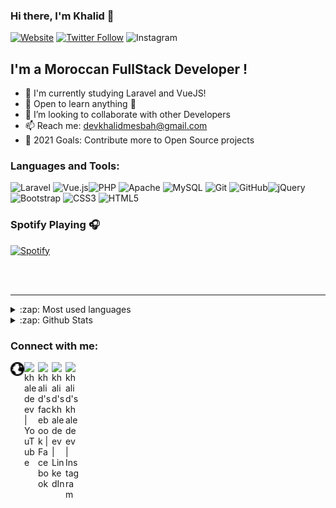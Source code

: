 ### Hi there, I'm Khalid 👋


[![Website](https://img.shields.io/website?label=MyLinkedIn&style=for-the-badge&url)](https://Linkedin.com/in/khalidmesbah) [![Twitter Follow](https://img.shields.io/twitter/follow/khaledeev?color=1DA1F2&logo=twitter&style=for-the-badge)](https://twitter.com/) <img alt="Instagram" src="https://img.shields.io/badge/khaledeev-%23E4405F.svg?style=for-the-badge&logo=Instagram&logoColor=white"/>
<!--  <img alt="LinkedIn" src="https://img.shields.io/badge/Khalid Mesbah-%230077B5.svg?style=for-the-badge&logo=linkedin&logoColor=white"/> -->


## I'm a Moroccan FullStack Developer !

- 🔭 I'm currently studying Laravel and VueJS!
- 🌱 Open to learn anything 🤣
- 👯 I’m looking to collaborate with other Developers
- 📫 Reach me: devkhalidmesbah@gmail.com
- 🥅 2021 Goals: Contribute more to Open Source projects 



### Languages and Tools:


<img alt="Laravel" src="https://img.shields.io/badge/laravel-%23FF2D20.svg?style=for-the-badge&logo=laravel&logoColor=white"/> <img alt="Vue.js" src="https://img.shields.io/badge/vuejs-%2335495e.svg?style=for-the-badge&logo=vue-dot-js&logoColor=%234FC08D"/><img alt="PHP" src="https://img.shields.io/badge/php-%23777BB4.svg?style=for-the-badge&logo=php&logoColor=white"/> <img alt="Apache" src="https://img.shields.io/badge/apache-%23D42029.svg?style=for-the-badge&logo=apache&logoColor=white"/> <img alt="MySQL" src="https://img.shields.io/badge/mysql-%2300f.svg?style=for-the-badge&logo=mysql&logoColor=white"/> <img alt="Git" src="https://img.shields.io/badge/git-%23F05033.svg?style=for-the-badge&logo=git&logoColor=white"/> <img alt="GitHub" src="https://img.shields.io/badge/github-%23121011.svg?style=for-the-badge&logo=github&logoColor=white"/><img alt="jQuery" src="https://img.shields.io/badge/jquery-%230769AD.svg?style=for-the-badge&logo=jquery&logoColor=white"/> <img alt="Bootstrap" src="https://img.shields.io/badge/bootstrap-%23563D7C.svg?style=for-the-badge&logo=bootstrap&logoColor=white"/> <img alt="CSS3" src="https://img.shields.io/badge/css3-%231572B6.svg?style=for-the-badge&logo=css3&logoColor=white"/> <img alt="HTML5" src="https://img.shields.io/badge/html5-%23E34F26.svg?style=for-the-badge&logo=html5&logoColor=white"/> 



### Spotify Playing 🎧
[![Spotify](https://novatorem.vercel.app/api/spotify)](https://open.spotify.com/playlist/4PJbNZ3V39D61f6IrQmUrc?si=b14f925a17eb47c4)



<br />
<br />

---

<details>
  <summary>:zap: Most used languages</summary>
  
[![Top Langs](https://github-readme-stats.vercel.app/api/top-langs/?username=khaledeev)](https://github.com/khaledeev/github-readme-stats)


</details>


<details>
  <summary>:zap: Github Stats</summary>

  <img align="left" alt="Khalid's Github Stats" src="https://github-readme-stats.vercel.app/api?username=khaledeev&show_icons=true&hide_border=true" />

</details>


### Connect with me:

[<img align="left" alt="khaledeev" width="22px" src="https://raw.githubusercontent.com/iconic/open-iconic/master/svg/globe.svg" />][website]
[<img align="left" alt="khaledeev | YouTube" width="22px" src="https://cdn.jsdelivr.net/npm/simple-icons@v3/icons/youtube.svg" />][youtube]
[<img align="left" alt="khalid's facebook | Facebook" width="22px" src="https://cdn.jsdelivr.net/npm/simple-icons@v3/icons/facebook.svg" />][facebook]
[<img align="left" alt="khalid's khaledeev | LinkedIn" width="22px" src="https://cdn.jsdelivr.net/npm/simple-icons@v3/icons/linkedin.svg" />][linkedin]
[<img align="left" alt="khalid's khaledeev | Instagram" width="22px" src="https://cdn.jsdelivr.net/npm/simple-icons@v3/icons/instagram.svg" />][instagram]

<br />





[website]: https://dev.to/khaledeev/
[facebook]: https://www.facebook.com/khaledeev/
[youtube]: https://www.youtube.com/c/khaledeev/
[instagram]: https://www.instagram.com/khaledeev/
[linkedin]: https://www.linkedin.com/in/khalidmesbah/
